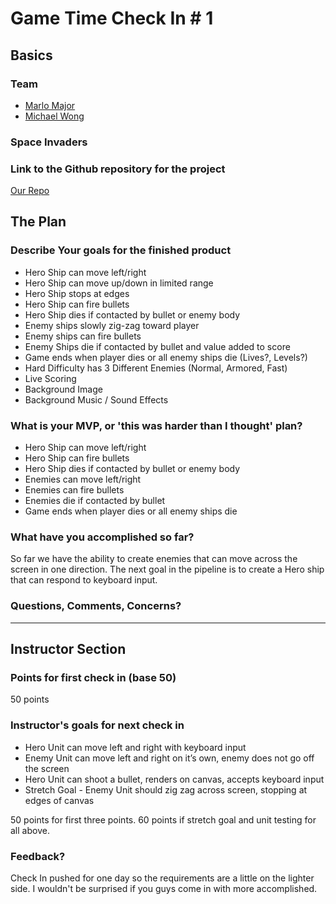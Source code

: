 # Game Time Check In # 1

## Basics

### Team
- [Marlo Major](https://github.com/marlomajor)
- [Michael Wong](https://github.com/Kealii)

### Space Invaders

### Link to the Github repository for the project
[Our Repo](https://github.com/marlomajor/gametime_js)

## The Plan

### Describe Your goals for the finished product

- Hero Ship can move left/right
- Hero Ship can move up/down in limited range
- Hero Ship stops at edges
- Hero Ship can fire bullets
- Hero Ship dies if contacted by bullet or enemy body
- Enemy ships slowly zig-zag toward player
- Enemy ships can fire bullets
- Enemy Ships die if contacted by bullet and value added to score
- Game ends when player dies or all enemy ships die (Lives?, Levels?)
- Hard Difficulty has 3 Different Enemies (Normal, Armored, Fast)
- Live Scoring
- Background Image
- Background Music / Sound Effects

### What is your MVP, or 'this was harder than I thought' plan?

- Hero Ship can move left/right
- Hero Ship can fire bullets
- Hero Ship dies if contacted by bullet or enemy body
- Enemies can move left/right
- Enemies can fire bullets
- Enemies die if contacted by bullet
- Game ends when player dies or all enemy ships die

### What have you accomplished so far?

So far we have the ability to create enemies that can move across the screen
 in one direction. The next goal in the pipeline is to create a Hero ship that
 can respond to keyboard input.

### Questions, Comments, Concerns?

-----

## Instructor Section

### Points for first check in (base 50)
50 points

### Instructor's goals for next check in
- Hero Unit  can move left and right with keyboard input
- Enemy Unit can move left and right on it’s own, enemy does not go off the screen
- Hero Unit can shoot a bullet, renders on canvas, accepts keyboard input
- Stretch Goal - Enemy Unit should zig zag across screen, stopping at edges of canvas

50 points for first three points. 60 points if stretch goal and unit testing for all above.

### Feedback?
Check In pushed for one day so the requirements are a little on the lighter side. I wouldn't be surprised if you guys come in with more accomplished.
